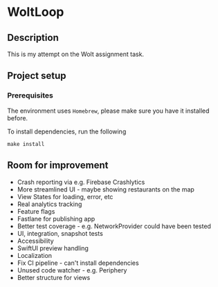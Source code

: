 # WoltLoop
## Description
This is my attempt on the Wolt assignment task.
## Project setup
### Prerequisites
The environment uses `Homebrew`, please make sure you have it installed before.

To install dependencies, run the following
```
make install
```

## Room for improvement
- Crash reporting via e.g. Firebase Crashlytics
- More streamlined UI - maybe showing restaurants on the map
- View States for loading, error, etc
- Real analytics tracking
- Feature flags
- Fastlane for publishing app
- Better test coverage - e.g. NetworkProvider could have been tested
- UI, integration, snapshot tests
- Accessibility
- SwiftUI preview handling
- Localization
- Fix CI pipeline - can't install dependencies
- Unused code watcher - e.g. Periphery
- Better structure for views